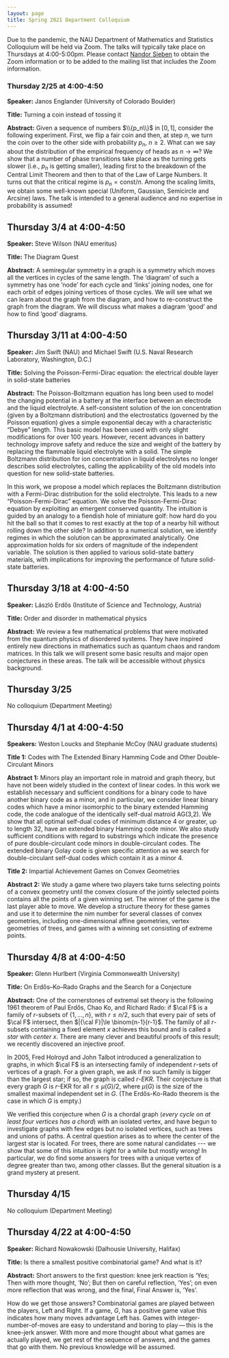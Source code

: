 ```yaml
---
layout: page
title: Spring 2021 Department Colloquium
---
```


Due to the pandemic, the NAU Department of Mathematics and Statistics Colloquium will be held via Zoom. The talks will typically take place on Thursdays at 4:00-5:00pm. Please contact <a href="mailto:nandor.sieben@nau.edu">Nandor Sieben</a> to obtain the Zoom information or to be added to the mailing list that includes the Zoom information.

### Thursday 2/25 at 4:00-4:50

**Speaker:** Janos Englander (University of Colorado Boulder)

**Title:** Turning a coin instead of tossing it

**Abstract:** Given a sequence of numbers $\\{p_n\\}$ in $[0,1]$, consider the following experiment. First, we flip a fair coin and then, at step $n$, we turn the coin over to the other side with probability $p_n$, $n\geq 2$. What can we say about the distribution of the empirical frequency of heads as $n\to \infty$? We show that a number of phase transitions take place as the turning gets slower (i.e., $p_n$ is getting smaller), leading first to the breakdown of the Central Limit Theorem and then to that of the Law of Large Numbers. It turns out that the critical regime is $p_n=\text{const}/n$. Among the scaling limits, we obtain some well-known special (Uniform, Gaussian, Semicircle and Arcsine) laws. The talk is intended to a general audience and no expertise in probability is assumed!

## Thursday 3/4 at 4:00-4:50
**Speaker:** Steve Wilson (NAU emeritus)

**Title:** The Diagram Quest

**Abstract:** A semiregular symmetry in a graph is a symmetry which moves all the vertices in cycles of the same length. The ‘diagram’ of such a symmetry has one ’node’ for each cycle and ‘links’ joining nodes, one for each orbit of edges joining vertices of those cycles. We will see what we can learn about the graph from the diagram, and how to re-construct the graph from the diagram. We will discuss what makes a diagram ‘good’ and how to find ‘good’ diagrams.

## Thursday 3/11 at 4:00-4:50
**Speaker:** Jim Swift (NAU) and Michael Swift (U.S. Naval Research Laboratory, Washington, D.C.)

**Title:** Solving the Poisson-Fermi-Dirac equation: the electrical double layer in solid-state batteries

**Abstract:** The Poisson-Boltzmann equation has long been used to model the changing potential in a battery at the interface between an electrode and the liquid electrolyte. A self-consistent solution of the ion concentration (given by a Boltzmann distribution) and the electrostatics (governed by the Poisson equation) gives a simple exponential decay with a characteristic “Debye” length. This basic model has been used with only slight modifications for over 100 years. However, recent advances in battery technology improve safety and reduce the size and weight of the battery by replacing the flammable liquid electrolyte with a solid. The simple Boltzmann distribution for ion concentration in liquid electrolytes no longer describes solid electrolytes, calling the applicability of the old models into question for new solid-state batteries.

In this work, we propose a model which replaces the Boltzmann distribution with a Fermi-Dirac distribution for the solid electrolyte. This leads to a new “Poisson-Fermi-Dirac” equation. We solve the Poisson-Fermi-Dirac equation by exploiting an emergent conserved quantity. The intuition is guided by an analogy to a fiendish hole of miniature golf: how hard do you hit the ball so that it comes to rest exactly at the top of a nearby hill without rolling down the other side? In addition to a numerical solution, we identify regimes in which the solution can be approximated analytically. One approximation holds for six orders of magnitude of the independent variable. The solution is then applied to various solid-state battery materials, with implications for improving the performance of future solid-state batteries.

## Thursday 3/18 at 4:00-4:50
**Speaker:** László Erdős (Institute of Science and Technology, Austria)

**Title:** Order and disorder in mathematical physics

**Abstract:** We review a few mathematical problems that were motivated from the quantum physics of disordered systems. They have inspired entirely new directions in mathematics such as quantum chaos and random matrices. In this talk we will present some basic results and major open conjectures in these areas. The talk will be accessible without physics background.

## Thursday 3/25
No colloquium (Department Meeting)

## Thursday 4/1 at 4:00-4:50
**Speakers:** Weston Loucks and Stephanie McCoy (NAU graduate students)

**Title 1:** Codes with The Extended Binary Hamming Code and Other Double-Circulant Minors

**Abstract 1:** Minors play an important role in matroid and graph theory, but have not been widely studied in the context of linear codes. In this work we establish necessary and sufficient conditions for a binary code to have another binary code as a minor, and in particular, we consider linear binary codes which have a minor isomorphic to the binary extended Hamming code, the code analogue of the identically self-dual matroid AG(3,2). We show that all optimal self-dual codes of minimum distance 4 or greater, up to length 32, have an extended binary Hamming code minor. We also study sufficient conditions with regard to substrings which indicate the presence of pure double-circulant code minors in double-circulant codes. The extended binary Golay code is given specific attention as we search for double-circulant self-dual codes which contain it as a minor 4.

**Title 2:** Impartial Achievement Games on Convex Geometries

**Abstract 2:** We study a game where two players take turns selecting points of a convex geometry until the convex closure of the jointly selected points contains all the points of a given winning set. The winner of the game is the last player able to move. We develop a structure theory for these games and use it to determine the nim number for several classes of convex geometries, including one-dimensional affine geometries, vertex geometries of trees, and games with a winning set consisting of extreme points.

## Thursday 4/8 at 4:00-4:50
**Speaker:** Glenn Hurlbert (Virginia Commonwealth University)

**Title:** On Erdős–Ko–Rado Graphs and the Search for a Conjecture

**Abstract:** One of the cornerstones of extremal set theory is the following 1961 theorem of Paul Erdős, Chao Ko, and Richard Rado: if $\cal F$ is a family of $r$-subsets of $\{1,...,n\}$, with $r\le n/2$, such that every pair of sets of $\cal F$ intersect, then $|{\cal F}|\le \binom{n-1}{r-1}$.
The family of all $r$-subsets containing a fixed element $x$ achieves this bound and is called a *star* with *center* $x$.
There are many clever and beautiful proofs of this result; we recently discovered an injective proof.

In 2005, Fred Holroyd and John Talbot introduced a generalization to graphs, in which $\cal F$ is an intersecting family of independent $r$-sets of vertices of a graph.
For a given graph, we ask if no such family is bigger than the largest star; if so, the graph is called $r$-*EKR*.
Their conjecture is that every graph $G$ is $r$-EKR for all $r\le \mu(G)/2$, where $\mu(G)$ is the size of the smallest maximal independent set in $G$.
(The Erdős-Ko-Rado theorem is the case in which $G$ is empty.)

We verified this conjecture when $G$ is a chordal graph (*every cycle on at least four vertices has a chord*) with an isolated vertex, and have begun to investigate graphs with few edges but no isolated vertices, such as trees and unions of paths.
A central question arises as to where the center of the largest star is located.
For trees, there are some natural candidates --- we show that some of this intuition is right for a while but mostly wrong!
In particular, we do find some answers for trees with a unique vertex of degree greater than two, among other classes.
But the general situation is a grand mystery at present.

## Thursday 4/15
No colloquium (Department Meeting)

## Thursday 4/22 at 4:00-4:50
**Speaker:** Richard Nowakowski (Dalhousie University, Halifax)

**Title:** Is there a smallest positive combinatorial game? And what is it?

**Abstract:** Short answers to the first question: knee jerk reaction is ‘Yes; Then with more thought, ‘No’; But then on careful reflection, ‘Yes’; on even more reflection that was wrong, and the final, Final Answer is, ‘Yes’.

How do we get those answers? Combinatorial games are played between the players, Left and Right. If a game, $G$, has a positive game value this indicates how many moves advantage Left has. Games with integer-number-of-moves are easy to understand and boring to play — this is the knee-jerk answer. With more and more thought about what games are actually played, we get rest of the sequence of answers, and the games that go with them. No previous knowledge will be assumed.
